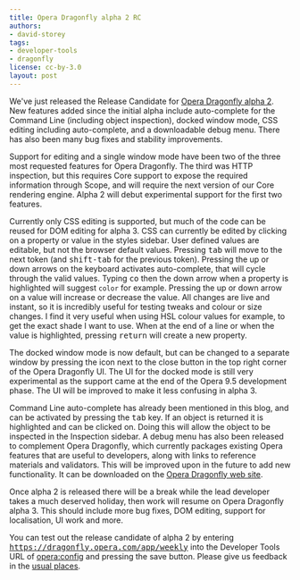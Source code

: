 ```yaml
---
title: Opera Dragonfly alpha 2 RC
authors:
- david-storey
tags:
- developer-tools
- dragonfly
license: cc-by-3.0
layout: post
---
```


<p>We&#39;ve just released the Release Candidate for <a href="http://www.opera.com/products/dragonfly">Opera Dragonfly alpha 2</a>.  New features added since the initial alpha include auto-complete for the Command Line (including object inspection), docked window mode, CSS editing including auto-complete, and a downloadable debug menu. There has also been many bug fixes and stability improvements.</p>

<p>Support for editing and a single window mode have been two of the three most requested features for Opera Dragonfly.  The third was HTTP inspection, but this requires Core support to expose the required information through Scope, and will require the next version of our Core rendering engine.  Alpha 2 will debut experimental support for the first two features.</p>

<p>Currently only CSS editing is supported, but much of the code can be reused for DOM editing for alpha 3.  CSS can currently be edited by clicking on a property or value in the styles sidebar.  User defined values are editable, but not the browser default values.  Pressing <kbd>tab</kbd> will move to the next token (and <kbd>shift-tab</kbd> for the previous token).  Pressing the up or down arrows on the keyboard activates auto-complete, that will cycle through the valid values.  Typing <kbd>co</kbd> then the down arrow when a property is highlighted will suggest <code>color</code> for example.  Pressing the up or down arrow on a value will increase or decrease the value.  All changes are live and instant, so it is incredibly useful for testing tweaks and colour or size changes.  I find it very useful when using HSL colour values for example, to get the exact shade I want to use.  When at the end of a line or when the value is highlighted, pressing <kbd>return</kbd> will create a new property.</p>

<p>The docked window mode is now default, but can be changed to a separate window by pressing the icon next to the close button in the top right corner of the Opera Dragonfly UI.  The UI for the docked mode is still very experimental as the support came at the end of the Opera 9.5 development phase.  The UI will be improved to make it less confusing in alpha 3.</p>

<p>Command Line auto-complete has already been mentioned in this blog, and can be activated by pressing the <kbd>tab</kbd> key.  If an object is returned it is highlighted and can be clicked on.  Doing this will allow the object to be inspected in the Inspection sidebar.  A debug menu has also been released to complement Opera Dragonfly, which currently packages existing Opera features that are useful to developers, along with links to reference materials and validators.  This will be improved upon in the future to add new functionality.  It can be downloaded on the <a href="http://www.opera.com/products/dragonfly">Opera Dragonfly web site</a>. </p>

<p>Once alpha 2 is released there will be a break while the lead developer takes a much deserved holiday, then work will resume on Opera Dragonfly alpha 3.  This should include more bug fixes, DOM editing, support for localisation, UI work and more.</p>

<p>You can test out the release candidate of alpha 2 by entering <kbd><a href="https://dragonfly.opera.com/app/weekly" target="_blank">https://dragonfly.opera.com/app/weekly</a></kbd> into the Developer Tools URL of <a href="opera:config#DeveloperTools">opera:config</a> and pressing the save button. Please give us feedback in the <a href="http://www.opera.com/products/dragonfly/feedback/">usual places</a>.  </p>
